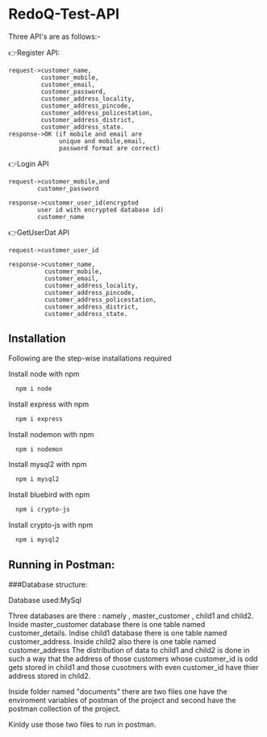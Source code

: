 
# RedoQ-Test-API
Three API's are as follows:-

👉Register API:
    
    request->customer_name,
             customer_mobile,
             customer_email,
             customer_password,
             customer_address_locality,
             customer_address_pincode,
             customer_address_policestation,
             customer_address_district,
             customer_address_state.
    response->OK (if mobile and email are 
                  unique and mobile,email,
                  password format are correct)

👉Login API

    request->customer_mobile,and
            customer_password

    response->customer_user_id(encrypted
            user id with encrypted database id)
            customer_name

👉GetUserDat API

    request->customer_user_id

    response->customer_name,
              customer_mobile,
              customer_email,
              customer_address_locality,
              customer_address_pincode,
              customer_address_policestation,
              customer_address_district,
              customer_address_state.



## Installation

Following are the step-wise installations required 

Install node with npm

```bash
  npm i node
```

Install express with npm

```bash
  npm i express
```
Install nodemon with npm

```bash
  npm i nodemon
```
Install mysql2 with npm

```bash
  npm i mysql2
```
Install bluebird with npm

```bash
  npm i crypto-js
```
Install crypto-js with npm

```bash
  npm i mysql2
```

## Running in Postman:

###Database structure:

Database used:MySql

Three databases are there : namely , master_customer , child1 and child2.
Inside master_customer database there is one table named customer_details.
Indise child1 database there is one table named customer_address.
Inside child2 also there is one table named customer_address
The distribution of data to child1 and child2 is done in such a way that the address of those customers whose customer_id is odd gets stored in child1 and those cusotmers with even customer_id have thier address stored in child2.


Inside folder named "documents" there are two files one have the enviroment variables of postman of the project and second have the postman collection of the project.

Kinldy use those two files to run in postman.
  
